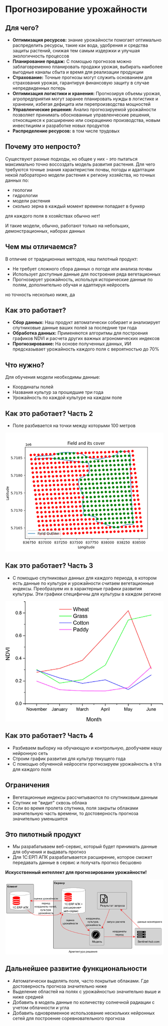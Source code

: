 # Прогнозирование урожайности

## Для чего?

* **Оптимизация ресурсов:** знание урожайности помогает оптимально распределить ресурсы, такие как вода, удобрения и средства защиты растений, снижая тем самым издержки и улучшая экологичность процессов
* **Планирование продаж:** С помощью прогнозов можно заблаговременно планировать продажи урожая, выбирать наиболее выгодные каналы сбыта и время для реализации продукции
* **Страхование:** Точные прогнозы могут служить основанием для страхования урожая, гарантируя финансовую защиту в случае непредвиденных потерь
* **Оптимизация логистики и хранения:** Прогнозируя объемы урожая, агропредприятия могут заранее планировать нужды в логистике и хранении, избегая дефицита или перепроизводства мощностей
* **Управленческие решения:** Анализ прогнозируемой урожайности позволяет принимать обоснованные управленческие решения, относящиеся к расширению или сокращению производства, новым инвестициям и разработке новых продуктов
* **Распределение ресурсов:** в том числе трудовых

## Почему это непросто?

Существуют разные подходы, но общее у них - это пытаться максимально точно воссоздать модель развития растения. Для чего требуются точные знания характеристик почвы, погоды и адаптации некой лабораторно модели растения к региону хозяйства, но точных данных по:

* геологии
* гидрологии
* модели растения
* сколько зерна в каждый момент времени попадает в бункер

для каждого поля в хозяйствах обычно нет!

И такие модели, обычно, работают только на небольших, демонстрационных, наборах данных

## Чем мы отличаемся?

В отличие от традиционных методов, наш пилотный продукт:

* Не требует сложного сбора данных о погоде или анализа почвы
* Использует доступные данные для построения ряда вегетационных
* Прогнозирует урожайность, используя исторические данные по полям, дополнительно обучая и адаптируя нейросеть

но точность несколько ниже, да

## Как это работает?

* **Сбор данных:** Наш продукт автоматически собирает и анализирует спутниковые данные ваших полей за последние три года
* **Обработка данных:** Применяются алгоритмы для построения графиков NDVI и расчета других важных агрономических индексов
* **Прогнозирование:** На основе полученных данных, ИИ предсказывает урожайность каждого поля с вероятностью до 70%

## Что нужно?

Для обучения модели необходимы данные:

* Координаты полей
* Названия культур за прошедшие три года
* Урожайность по каждой культуре на каждом поле

## Как это работает? Часть 2

* Поле разбивается на точки между которыми 100 метров

![](out\CropPredictionArch\fieldDetect.png)

## Как это работает? Часть 3

* С помощью спутниковых данных для каждого периода, в котором есть данные по культуре и урожайности считаем вегетационные индексы. Преобразуем их в характерные графики развития культуры. Эти графики специфичны для культуры в каждом регионе

![](out\CropPredictionArch\20240101175656.png)

## Как это работает? Часть 4

* Разбиваем выборку на обучающую и контрольную, дообучаем нашу нейронную сеть
* Строим график развития для культур текущего года
* С помощью обученной нейросети прогнозируем урожайность в т/га для каждого поля

## Ограничения

* Вегетационные индексы рассчитываются по спутниковым данным
* Спутник не "видит" сквозь облака
* Если во время пролета спутника, поля закрыты облаками значительную часть времени, то достоверность прогноза значительно уменьшится

## Это пилотный продукт

* Мы разрабатываем веб-сервис, который будет принимать данные для обучения и выдавать прогноз
* Для 1С:ЕРП АПК разрабатывается расширение, которое сможет передавать данные в сервис и получать прогноз бесшовно

**Искусственный интеллект для прогнозировании урожайности!**

![](out\CropPredictionArch\CropAIYieldPredictionArchitechture.png)

## Дальнейшее развитие функциональности

* Автоматически выделять поля, часто покрытые облаками. Где достоверность прогноза значительно ниже
* Выделение областей на полях с урожайностью значительно выше и ниже средней
* Добавить в модель данные по количеству солнечной радиации с учетом облачности и угла
* Добавить одновременное использование нескольких нейронных сетей для построение соревновательного прогноза
